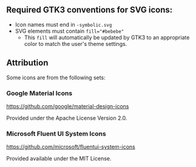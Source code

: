 ## Required GTK3 conventions for SVG icons:

- Icon names must end in `-symbolic.svg`
- SVG elements must contain `fill="#bebebe"`
  - This `fill` will automatically be updated by GTK3 to an appropriate color to match the user's theme settings.

## Attribution

Some icons are from the following sets:

### Google Material Icons
https://github.com/google/material-design-icons

Provided under the Apache License Version 2.0.

### Microsoft Fluent UI System Icons
https://github.com/microsoft/fluentui-system-icons

Provided available under the MIT License.


